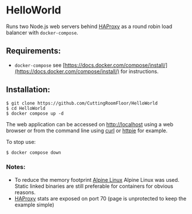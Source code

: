 # HelloWorld

Runs two Node.js web servers behind [HAProxy](https://github.com/haproxy/haproxy) as a round robin load balancer with `docker-compose`. 

## Requirements:
 - `docker-compose` see [https://docs.docker.com/compose/install/](https://docs.docker.com/compose/install/) for instructions.

## Installation:
```
$ git clone https://github.com/CuttingRoomFloor/HelloWorld
$ cd HelloWorld
$ docker compose up -d
```
The web application can be accessed on [http://localhost](http://localhost) using a web browser or from the command line using [curl](https://github.com/curl/curl) or [httpie](https://github.com/jakubroztocil/httpie) for example.

To stop use:
```
$ docker compose down
```

### Notes:
- To reduce the memory footprint [Alpine Linux](https://alpinelinux.org/) Alpine Linux was used. Static linked binaries are still preferable for containers for obvious reasons.
- [HAProxy](https://github.com/haproxy/haproxy) stats are exposed on port 70 (page is unprotected to keep the example simple)

